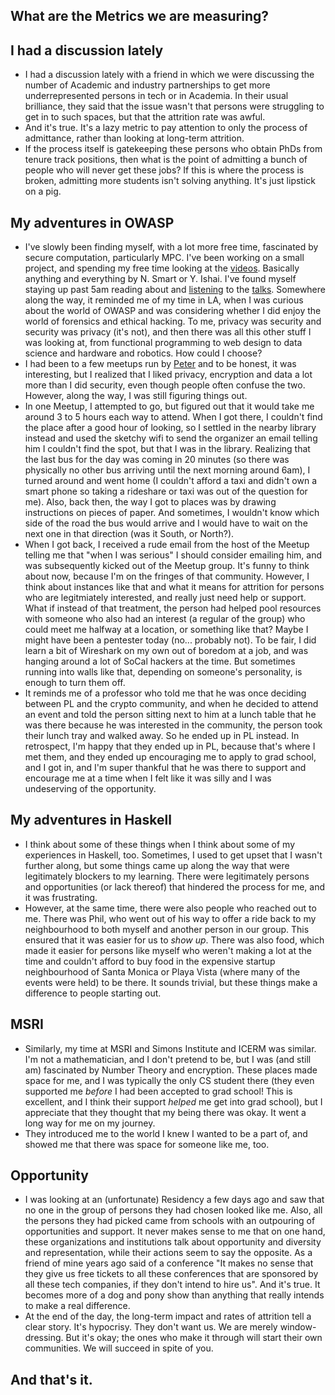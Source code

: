 ## What are the Metrics we are measuring?

## I had a discussion lately
- I had a discussion lately with a friend in which we were discussing the number of Academic and industry partnerships
  to get more underrepresented persons in tech or in Academia. In their usual brilliance, they said that the issue
  wasn't that persons were struggling to get in to such spaces, but that the attrition rate was awful.
- And it's true. It's a lazy metric to pay attention to only the process of admittance, rather than looking at long-term
  attrition.
- If the process itself is gatekeeping these persons who obtain PhDs from tenure track positions, then what is the point of admitting
  a bunch of people who will never get these jobs? If this is where the process is broken, admitting more students isn't solving anything.
  It's just lipstick on a pig.
  
## My adventures in OWASP
- I've slowly been finding myself, with a lot more free time, fascinated by secure computation, particularly MPC. 
  I've been working on a small project, and spending my free time looking at the [videos](https://www.youtube.com/watch?v=Zs-kE01nXRY). Basically anything and everything
  by N. Smart or Y. Ishai. I've found myself staying up past 5am reading about and [listening](https://www.youtube.com/watch?v=Zs-kE01nXRY) to the [talks](https://www.youtube.com/watch?v=xwxkp4fMWsk).
  Somewhere along the way,
  it reminded me of my time in LA, when I was curious about the world of OWASP and was considering whether I did enjoy
  the world of forensics and ethical hacking. To me, privacy was security and security was privacy (it's not), and then there was all this other
  stuff I was looking at, from functional programming to web design to data science and hardware and robotics. How could I choose?
- I had been to a few meetups run by [Peter](https://www.amazon.com/The-Hacker-Playbook-Practical-Penetration/dp/1494932636/)
  and to be honest, it was interesting, but I realized that I liked privacy, encryption and data a lot more than I did security,
  even though people often confuse the two. However, along the way, I was still figuring things out.
- In one Meetup, I attempted to go, but figured out that it would take me around 3 to 5 hours each way to attend. When I got there,
  I couldn't find the place after a good hour of looking, so I settled in the nearby library instead and used the sketchy wifi to send the organizer an email telling him I couldn't find the spot, but that I was in the library. Realizing that the last bus for the day was coming in
  20 minutes (so there was physically no other bus arriving until the next morning around 6am), I turned around and went home (I couldn't afford a taxi and didn't own a smart phone so taking a rideshare or taxi
  was out of the question for me). Also, back then, the way I got to places was by drawing instructions on pieces of paper. And sometimes, I wouldn't
  know which side of the road the bus would arrive and I would have to wait on the next one in that direction (was it South, or North?).
- When I got back, I received a rude email from the host of the Meetup telling me that "when I was serious" I should consider 
  emailing him, and was subsequently kicked out of the Meetup group. It's funny to think about now, because I'm on the fringes
  of that community. However, I think about instances like that and what it means for attrition for persons who are legitmiately interested,
  and really just need help or support. What if instead of that treatment, the person had helped pool resources with someone who also had 
  an interest (a regular of the group) who could meet me halfway at a location, or something like that? Maybe I might have been a pentester today
  (no... probably not). To be fair, I did learn a bit of Wireshark on my own out of boredom at a job, and was hanging around a lot of SoCal hackers
  at the time. But sometimes running into walls like that, depending on someone's personality, is enough to turn them off. 
- It reminds me of a professor who told me that he was once deciding between PL and the crypto community, and when he decided to attend an event and
  told the person sitting next to him at a lunch table that he was there because he was interested in the community, the person took their lunch tray and walked away. So he ended up in PL instead. In retrospect, I'm happy that they ended up in PL, because that's where I met them, and they ended up encouraging 
  me to apply to grad school, and I got in, and I'm super thankful that he was there to support and encourage me at a time when I felt like it was silly and I was undeserving of the opportunity.
  
## My adventures in Haskell
- I think about some of these things when I think about some of my experiences in Haskell, too. Sometimes, I used to get upset that I wasn't
  further along, but some things came up along the way that were legitimately blockers to my learning. There were legitimately persons and 
  opportunities (or lack thereof) that hindered the process for me, and it was frustrating.
- However, at the same time, there were also people who reached out to me. There was Phil, who went out of his way to offer a ride back to
  my neighbourhood to both myself and another person in our group. This ensured that it was easier for us to *show up*. There was also 
  food, which made it easier for persons like myself who weren't making a lot at the time and couldn't afford to buy food in the expensive 
  startup neighbourhood of Santa Monica or Playa Vista (where many of the events were held) to be there. It sounds trivial, but these things
  make a difference to people starting out.
  
## MSRI
- Similarly, my time at MSRI and Simons Institute and ICERM was similar. I'm not a mathematician, and I don't pretend to be, but I was 
  (and still am) fascinated by Number Theory and encryption. These places made space for me, and I was typically the only CS student there (they even supported me *before* I had been accepted to grad school! This is excellent, and I think their support *helped* me get into grad school),
  but I appreciate that they thought that my being there was okay. It went a long way for me on my journey. 
- They introduced me to the world I knew I wanted to be a part of, and showed me that there was space for someone like me, too.

## Opportunity
- I was looking at an (unfortunate) Residency a few days ago and saw that no one in the group of persons they had chosen looked like me.
  Also, all the persons they had picked came from schools with an outpouring of opportunities and support. It never makes sense to me that
  on one hand, these organizations and institutions talk about opportunity and diversity and representation, while their actions seem to say
  the opposite. As a friend of mine years ago said of a conference "It makes no sense that they give us free tickets to all these conferences
  that are sponsored by all these tech companies, if they don't intend to hire us". And it's true. It becomes more of a dog and pony show
  than anything that really intends to make a real difference.
- At the end of the day, the long-term impact and rates of attrition tell a clear story. It's hypocrisy. They don't want us. We are merely
  window-dressing. But it's okay; the ones who make it through will start their own communities. We will succeed in spite of you. 
  
## And that's it.
  
